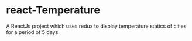 # react-Temperature
A ReactJs project which uses redux to display temperature statics of cities for a period of 5 days
